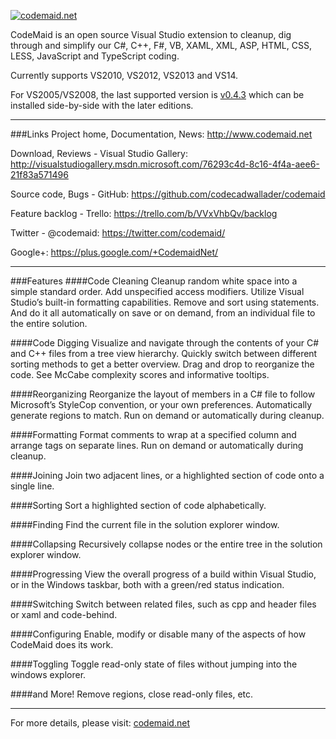 [![codemaid.net](http://i1.visualstudiogallery.msdn.s-msft.com/76293c4d-8c16-4f4a-aee6-21f83a571496/image/file/137749/1/about.png)](http://www.codemaid.net)

CodeMaid is an open source Visual Studio extension to cleanup, dig through and simplify our C#, C++, F#, VB, XAML, XML, ASP, HTML, CSS, LESS, JavaScript and TypeScript coding.

Currently supports VS2010, VS2012, VS2013 and VS14.

For VS2005/VS2008, the last supported version is [v0.4.3](https://github.com/codecadwallader/codemaid/releases/download/v0.4.3/CodeMaid_v0.4.3.msi) which can be installed side-by-side with the later editions.

---
###Links
Project home, Documentation, News: http://www.codemaid.net

Download, Reviews - Visual Studio Gallery: http://visualstudiogallery.msdn.microsoft.com/76293c4d-8c16-4f4a-aee6-21f83a571496

Source code, Bugs - GitHub: https://github.com/codecadwallader/codemaid

Feature backlog - Trello: https://trello.com/b/VVxVhbQv/backlog

Twitter - @codemaid: https://twitter.com/codemaid/

Google+: https://plus.google.com/+CodemaidNet/

---
###Features
####Code Cleaning
Cleanup random white space into a simple standard order.  Add unspecified access modifiers.  Utilize Visual Studio’s built-in formatting capabilities.  Remove and sort using statements.  And do it all automatically on save or on demand, from an individual file to the entire solution.

####Code Digging
Visualize and navigate through the contents of your C# and C++ files from a tree view hierarchy.  Quickly switch between different sorting methods to get a better overview.  Drag and drop to reorganize the code.  See McCabe complexity scores and informative tooltips.

####Reorganizing
Reorganize the layout of members in a C# file to follow Microsoft’s StyleCop convention, or your own preferences. Automatically generate regions to match. Run on demand or automatically during cleanup.

####Formatting
Format comments to wrap at a specified column and arrange tags on separate lines. Run on demand or automatically during cleanup.

####Joining
Join two adjacent lines, or a highlighted section of code onto a single line.

####Sorting
Sort a highlighted section of code alphabetically.

####Finding
Find the current file in the solution explorer window.

####Collapsing
Recursively collapse nodes or the entire tree in the solution explorer window.

####Progressing
View the overall progress of a build within Visual Studio, or in the Windows taskbar, both with a green/red status indication.

####Switching
Switch between related files, such as cpp and header files or xaml and code-behind.

####Configuring
Enable, modify or disable many of the aspects of how CodeMaid does its work.

####Toggling
Toggle read-only state of files without jumping into the windows explorer.

####and More!
Remove regions, close read-only files, etc.

---
For more details, please visit: [codemaid.net](http://www.codemaid.net/)
